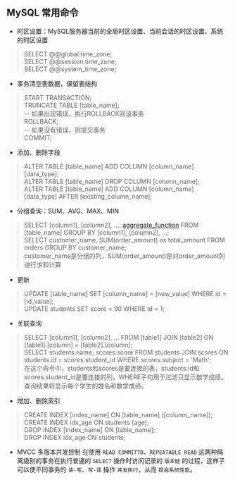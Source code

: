 #

## MySQL 常用命令

- 时区设置：MySQL服务器当前的全局时区设置、当前会话的时区设置、系统的时区设置

> SELECT @@global.time_zone;  
> SELECT @@session.time_zone;  
> SELECT @@system_time_zone;

- 事务清空表数据，保留表结构

> START TRANSACTION;  
> TRUNCATE TABLE [table_name];  
> -- 如果出现错误，执行ROLLBACK回滚事务  
> ROLLBACK;  
> -- 如果没有错误，则提交事务  
> COMMIT;

- 添加、删除字段

> ALTER TABLE [table_name] ADD COLUMN [column_name] [data_type];  
> ALTER TABLE [table_name] DROP COLUMN [column_name];  
> ALTER TABLE [table_name] ADD COLUMN [column_name] [data_type] AFTER [existing_column_name];

- 分组查询：SUM、AVG、MAX、MIN

> SELECT [column1], [column2], ..., [aggregate_function]([column]) FROM [table_name] GROUP BY [column1], [column2], ...;  
> SELECT customer_name, SUM(order_amount) as total_amount FROM orders GROUP BY customer_name;  
> customer_name是分组的列，SUM(order_amount)是对order_amount列进行求和计算

- 更新

> UPDATE [table_name] SET [column_name] = [new_value] WHERE id = [id_value];  
> UPDATE students SET score = 90 WHERE id = 1;

- 关联查询

> SELECT [column1], [column2], ... FROM [table1] JOIN [table2] ON [table1].[column] = [table2].[column];  
> SELECT students.name, scores.score FROM students JOIN scores ON students.id = scores.student_id
WHERE scores.subject = 'Math';  
> 在这个命令中，students和scores是要连接的表，students.id和scores.student_id是要连接的列，WHERE子句用于过滤只显示数学成绩。查询结果将显示每个学生的姓名和数学成绩。

- 增加、删除索引

> CREATE INDEX [index_name] ON [table_name] ([column_name]);  
> CREATE INDEX idx_age ON students (age);  
> DROP INDEX [index_name] ON [table_name];  
> DROP INDEX idx_age ON students;

- MVCC 多版本并发控制
在使用 `READ COMMITTD`、`REPEATABLE READ` 这两种隔离级别的事务在执行普通的 `SELECT` 操作时访问记录的 `版本链` 的过程，这样子可以使不同事务的 `读-写`、`写-读` 操作 `并发执行`，从而 `提高系统性能`。
